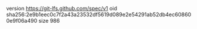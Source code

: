 version https://git-lfs.github.com/spec/v1
oid sha256:2e9b1eec0c7f2a43a23532df5619d089e2e54291ab52db4ec608600e9f06a490
size 986
